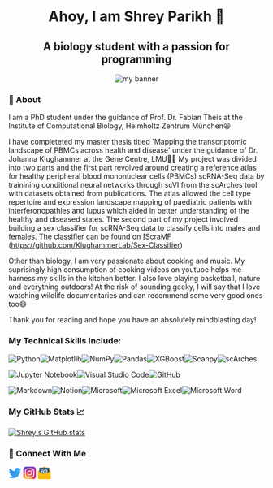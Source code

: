 <h1 align="center"> Ahoy,  I am Shrey Parikh 👋</h1>
<h2 align="center"> A biology student with a passion for programming </h2>

<p align="center">
<img width= "350" height="450" src="https://user-images.githubusercontent.com/118828814/213423351-d4f62eee-99ef-4840-94e6-fbe61bc87bae.png" alt="my banner">

</p>
<h3> 📜 About </h3>
I am a PhD student under the guidance of Prof. Dr. Fabian Theis at the Institute of Computational Biology, Helmholtz Zentrum München😃

I have completeted my master thesis titled 'Mapping the transcriptomic landscape of PBMCs across health and disease' under the guidance of Dr. Johanna Klughammer at the Gene Centre, LMU🧑‍💻 My project was divided into two parts and the first part revolved around creating a reference atlas for healthy peripheral blood mononuclear cells (PBMCs) scRNA-Seq data by trainining conditional neural networks through scVI from the scArches tool with datasets obtained from publications. The atlas allowed the cell type repertoire and expression landscape mapping of paediatric patients with interferonopathies and lupus which aided in better understanding of the healthy and diseased states. The second part of my project involved building a sex classifier for scRNA-Seq data to classify cells into males and females. The classifier can be found on [ScraMF (https://github.com/KlughammerLab/Sex-Classifier)

Other than biology, I am very passionate about cooking and music. My suprisingly high consumption of cooking videos on youtube helps me harness my skills in the kitchen better. I also love playing basketball, nature and everything outdoors! At the risk of sounding geeky, I will say that I love watching wildlife documentaries and can recommend some very good ones too😄

Thank you for reading and hope you have an absolutely mindblasting day!

### My Technical Skills Include:
![Python](https://img.shields.io/badge/python-3670A0?style=for-the-badge&logo=python&logoColor=ffdd54)![Matplotlib](https://img.shields.io/badge/Matplotlib-%23ffffff.svg?style=for-the-badge&logo=Matplotlib&logoColor=black)![NumPy](https://img.shields.io/badge/numpy-%23013243.svg?style=for-the-badge&logo=numpy&logoColor=white)![Pandas](https://img.shields.io/badge/pandas-%23150458.svg?style=for-the-badge&logo=pandas&logoColor=white)![XGBoost](https://img.shields.io/badge/-XGBoost-blue?style=for-the-badge)![Scanpy](https://img.shields.io/badge/-Scanpy-gray?style=for-the-badge)![scArches](https://img.shields.io/badge/-scArches-informational?style=for-the-badge) 

![Jupyter Notebook](https://img.shields.io/badge/Jupyter-F37626.svg?&style=for-the-badge&logo=Jupyter&logoColor=white)![Visual Studio Code](https://img.shields.io/badge/Visual%20Studio%20Code-0078d7.svg?style=for-the-badge&logo=visual-studio-code&logoColor=white)![GitHub](https://img.shields.io/badge/github-%23121011.svg?style=for-the-badge&logo=github&logoColor=white)

![Markdown](https://img.shields.io/badge/Markdown-000000?style=for-the-badge&logo=markdown&logoColor=white)![Notion](https://img.shields.io/badge/Notion-%23000000.svg?style=for-the-badge&logo=notion&logoColor=white)![Microsoft](https://img.shields.io/badge/Microsoft-0078D4?style=for-the-badge&logo=microsoft&logoColor=white)![Microsoft Excel](https://img.shields.io/badge/Microsoft_Excel-217346?style=for-the-badge&logo=microsoft-excel&logoColor=white)![Microsoft Word](https://img.shields.io/badge/Microsoft_Word-2B579A?style=for-the-badge&logo=microsoft-word&logoColor=white)

### My GitHub Stats 📈
[![Shrey's GitHub stats](https://github-readme-stats.vercel.app/api?username=ShreyParikh07&count_private=true&show_icons=true)](https://github.com/ShreyParikh07/)


### 🤝 Connect With Me
<a href="https://twitter.com/ShreyParikh07"><img width="25" height="25" align=”left” src="https://github.com/ShreyParikh07/ShreyParikh07/blob/main/Icons/Twitter_Icon.png" alt="Shrey Parikh | Twitter" width=”21px”/></a>      <a href="https://www.instagram.com/shreyp007/"><img width="25" height="25" align=”left” src="https://github.com/ShreyParikh07/ShreyParikh07/blob/main/Icons/Instagram_Icon.png" alt="Shrey Parikh | Instagram" width=”21px”/></a>       <a href="mailto:Shrey.Parikh@campus.lmu.de"><img width="25" height="25" align=”left” src="https://github.com/ShreyParikh07/ShreyParikh07/blob/main/Icons/Email_Logo.png" alt="Shrey Parikh | Email" width=”21px”/></a>
